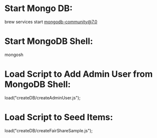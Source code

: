 # Start Mongo DB: 
brew services start mongodb-community@7.0

# Start MongoDB Shell: 
mongosh

# Load Script to Add Admin User from MongoDB Shell: 
load("createDB/createAdminUser.js");

# Load Script to Seed Items: 
load("createDB/createFairShareSample.js");

